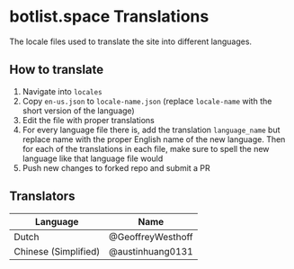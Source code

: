 # botlist.space Translations
The locale files used to translate the site into different languages.

## How to translate
1. Navigate into `locales`
2. Copy `en-us.json` to `locale-name.json` (replace `locale-name` with the short version of the language)
3. Edit the file with proper translations
4. For every language file there is, add the translation `language_name` but replace name with the proper English name of the new language. Then for each of the translations in each file, make sure to spell the new language like that language file would
4. Push new changes to forked repo and submit a PR

## Translators

Language             | Name
-------------------- | ------------------
Dutch                | @GeoffreyWesthoff
Chinese (Simplified) | @austinhuang0131
